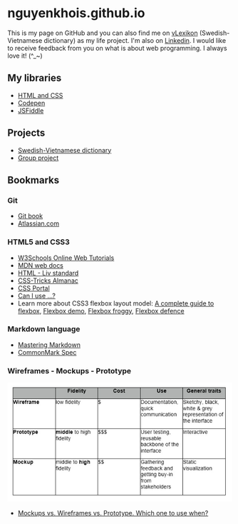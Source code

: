 # nguyenkhois.github.io
This is my page on GitHub and you can also find me on [vLexikon](https://www.vlexikon.com) (Swedish-Vietnamese dictionary) as my life project. I'm also on [Linkedin](https://www.linkedin.com/in/khoi-le-b5225814b/). I would like to receive feedback from you on what is about web programming. I always love it! (^_~)

## **My libraries**
* [HTML and CSS](https://github.com/nguyenkhois/library-html-css)
* [Codepen](https://codepen.io/khois/)
* [JSFiddle](https://jsfiddle.net/user/khoile/fiddles/)

## **Projects**
* [Swedish-Vietnamese dictionary](https://www.vlexikon.com)
* [Group project](https://nguyenkhois.github.io/groupproject/)

## **Bookmarks**
### Git
* [Git book](https://git-scm.com/book/)
* [Atlassian.com](https://www.atlassian.com/git/tutorials/what-is-git)

### HTML5 and CSS3
* [W3Schools Online Web Tutorials](https://www.w3schools.com)
* [MDN web docs](https://developer.mozilla.org/en-US/)
* [HTML - Liv standard](https://html.spec.whatwg.org/multipage/)
* [CSS-Tricks Almanac](https://css-tricks.com/almanac/)
* [CSS Portal](http://www.cssportal.com/)
* [Can I use ...?](https://caniuse.com/)
* Learn more about CSS3 flexbox layout model: [A complete guide to flexbox](https://css-tricks.com/snippets/css/a-guide-to-flexbox/), [Flexbox demo](http://blog.krawaller.se/flexboxdemo/), [Flexbox froggy](http://flexboxfroggy.com/), [Flexbox defence](http://www.flexboxdefense.com/)

### Markdown language
* [Mastering Markdown](https://guides.github.com/features/mastering-markdown/)
* [CommonMark Spec](http://spec.commonmark.org/)

### Wireframes - Mockups - Prototype
![UX Sum-up](/images/ux-table.jpg "UX Sum-up")
* [Mockups vs. Wireframes vs. Prototype. Which one to use when?](https://blog.prototypr.io/mockups-vs-wireframes-vs-prototype-which-one-to-use-when-1f8e0cea957f)